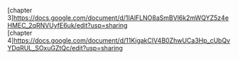 
[chapter 3]<https://docs.google.com/document/d/1IAlFLNO8aSmBVl6k2mWQYZ5z4eHMEC_2qRNVUyfE6uk/edit?usp=sharing></br>
[chapter 4]<https://docs.google.com/document/d/11KigakClV4B0ZhwUCa3Hp_cUbQvYDqRUL_SOxuGZtQc/edit?usp=sharing>
